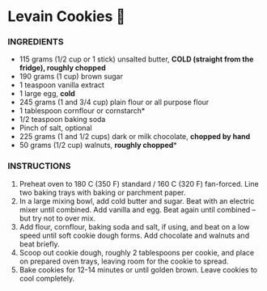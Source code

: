 # Levain Cookies :cookie:



### INGREDIENTS

- 115 grams (1/2 cup or 1 stick) unsalted butter, **COLD (straight from the fridge), roughly chopped**
- 190 grams (1 cup) brown sugar
- 1 teaspoon vanilla extract
- 1 large egg, **cold**
- 245 grams (1 and 3/4 cup) plain flour or all purpose flour
- 1 tablespoon cornflour or cornstarch*
- 1/2 teaspoon baking soda
- Pinch of salt, optional
- 225 grams (1 and 1/2 cups) dark or milk chocolate, **chopped by hand**
- 50 grams (1/2 cup) walnuts, **roughly chopped***



### INSTRUCTIONS

1. Preheat oven to 180 C (350 F) standard / 160 C (320 F) fan-forced. Line two baking trays with baking or parchment paper.
2. In a large mixing bowl, add cold butter and sugar. Beat with an electric mixer until combined. Add vanilla and egg. Beat again until combined – but try not to over mix.
3. Add flour, cornflour, baking soda and salt, if using, and beat on a low speed until soft cookie dough forms. Add chocolate and walnuts and beat briefly.
4. Scoop out cookie dough, roughly 2 tablespoons per cookie, and place on prepared oven trays, leaving room for the cookie to spread.
5. Bake cookies for 12-14 minutes or until golden brown. Leave cookies to cool completely.